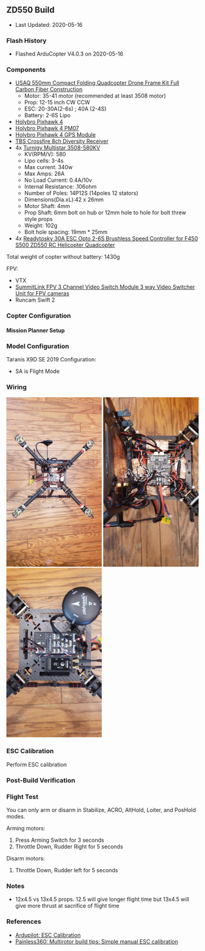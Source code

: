 
## ZD550 Build

- Last Updated: 2020-05-16

### Flash History

- Flashed ArduCopter V4.0.3 on 2020-05-16

### Components

- [USAQ 550mm Compact Folding Quadcopter Drone Frame Kit Full Carbon Fiber Construction](https://www.amazon.com/USAQ-Compact-Folding-Quadcopter-Construction/dp/B078MX6XQP)
  - Motor: 35-41 motor (recommended at least 3508 motor)
  - Prop: 12-15 inch CW CCW
  - ESC: 20-30A(2-6s) ; 40A (2-4S)
  - Battery: 2-6S Lipo
- [Holybro Pixhawk 4](http://www.holybro.com/product/pixhawk-4/)
- [Holybro Pixhawk 4 PM07](http://www.holybro.com/product/pixhawk-4-power-module-pm07/)
- [Holybro Pixhawk 4 GPS Module](http://www.holybro.com/product/pixhawk-4-gps-module/)
- [TBS Crossfire 8ch Diversity Receiver](https://www.team-blacksheep.com/products/prod:crossfire_8chrx)
- 4x [Turnigy Multistar 3508-580KV](https://hobbyking.com/en_us/3508-580kv-turnigy-multistar-14-pole-brushless-multi-rotor-motor-with-extra-long-leads.html)
  - KV(RPM/V): 580
  - Lipo cells: 3-4s
  - Max current: 340w
  - Max Amps: 26A
  - No Load Current: 0.4A/10v
  - Internal Resistance: .106ohm
  - Number of Poles: 14P12S (14poles 12 stators)
  - Dimensions(Dia.xL):42 x 26mm
  - Motor Shaft: 4mm
  - Prop Shaft: 6mm bolt on hub or 12mm hole to hole for bolt threw style props
  - Weight: 102g
  - Bolt hole spacing: 19mm * 25mm
- 4x [Readytosky 30A ESC Opto 2-6S Brushless Speed Controller for F450 S500 ZD550 RC Helicopter Quadcopter](https://www.amazon.com/gp/product/B07PZTB2MH/)

Total weight of copter without battery: 1430g

FPV:
- VTX 
- [SummitLink FPV 3 Channel Video Switch Module 3 way Video Switcher Unit for FPV cameras](https://www.amazon.com/gp/product/B00R5CJEY4)
- Runcam Swift 2

### Copter Configuration

#### Mission Planner Setup

### Model Configuration

Taranis X9D SE 2019 Configuration:
- SA is Flight Mode

### Wiring

<img src="20200307_161549.jpg" alt="drawing" width="250"/> <img src="20200307_161612.jpg" alt="drawing" width="250"/> <img src="20200307_161630.jpg" alt="drawing" width="250"/>

### ESC Calibration

Perform ESC calibration

### Post-Build Verification



### Flight Test

You can only arm or disarm in Stabilize, ACRO, AltHold, Loiter, and PosHold modes.

Arming motors: 
1. Press Arming Switch for 3 seconds
2. Throttle Down, Rudder Right for 5 seconds

Disarm motors: 
1. Throttle Down, Rudder left for 5 seconds

### Notes

- 12x4.5 vs 13x4.5 props.  12.5 will give longer flight time but 13x4.5 will give more thrust at sacrifice of flight time

### References

- [Ardupilot: ESC Calibration](https://ardupilot.org/copter/docs/esc-calibration.html)
- [Painless360: Multirotor build tips: Simple manual ESC calibration](https://www.youtube.com/watch?v=OOplk52R4no)
